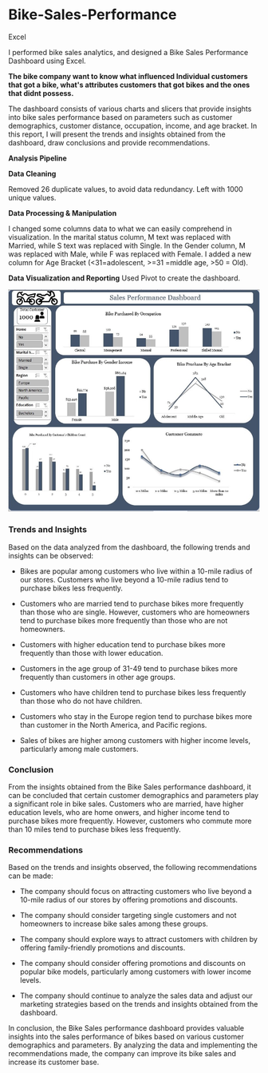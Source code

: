 # Bike-Sales-Performance
Excel

I performed bike sales analytics, and designed a Bike Sales Performance Dashboard using Excel.

**The bike company want to know what influenced Individual customers that got a bike, what's attributes customers that got bikes and the ones that didnt possess.**

The dashboard consists of various charts and slicers that provide insights into bike sales performance based on parameters such as customer demographics, customer distance, occupation, income, and age bracket. In this report, I will present the trends and insights obtained from the dashboard, draw conclusions and provide recommendations.

**Analysis Pipeline**

 **Data Cleaning**
 
Removed 26 duplicate values, to avoid data redundancy. Left with 1000 unique values.

**Data Processing & Manipulation** 

I changed some columns data to what we can easily comprehend in visualization. In the marital status column, M text was replaced with Married, while S text was replaced with Single. In the Gender column, M was replaced with Male, while F was replaced with Female. I added a new column for Age Bracket (<31=adolescent, >=31 =middle age, >50 = Old).  

**Data Visualization and Reporting** 
Used Pivot  to create the dashboard.

![Bike Sales Performance Dashboard](https://github.com/rajikudusadewale/Bike-Sales-Performance/blob/main/Bike_S_Performance_D.jpg)

### Trends and Insights
Based on the data analyzed from the dashboard, the following trends and insights can be observed:
- Bikes are popular among customers who live within a 10-mile radius of our stores. Customers who live beyond a 10-mile radius tend to purchase bikes less frequently.

- Customers who are married tend to purchase bikes more frequently than those who are single. However, customers who are homeowners tend to purchase bikes more frequently than those who are not homeowners.

- Customers with higher education tend to purchase bikes more frequently than those with lower education.

- Customers in the age group of 31-49 tend to purchase bikes more frequently than customers in other age groups.

- Customers who have children tend to purchase bikes less frequently than those who do not have children.
- Customers who stay in the Europe region tend to purchase bikes more than customer in the North America, and Pacific regions.

- Sales of bikes are higher among customers with higher income levels, particularly among male customers.


### Conclusion

From the insights obtained from the Bike Sales performance dashboard, it can be concluded that certain customer demographics and parameters play a significant role in bike sales. Customers who are married, have higher education levels, who are home onwers, and higher income tend to purchase bikes more frequently. However, customers who commute more than 10 miles tend to purchase bikes less frequently.


### Recommendations

Based on the trends and insights observed, the following recommendations can be made:

- The company should focus on attracting customers who live beyond a 10-mile radius of our stores by offering promotions and discounts.

- The company should consider targeting single customers and not homeowners to increase bike sales among these groups.

- The company should explore ways to attract customers with children by offering family-friendly promotions and discounts.

- The company should consider offering promotions and discounts on popular bike models, particularly among customers with lower income levels.

- The company should continue to analyze the sales data and adjust our marketing strategies based on the trends and insights obtained from the dashboard.

In conclusion, the Bike Sales performance dashboard provides valuable insights into the sales performance of bikes based on various customer demographics and parameters. By analyzing the data and implementing the recommendations made, the company can improve its bike sales and increase its customer base.

